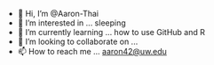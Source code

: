 - 👋 Hi, I’m @Aaron-Thai
- 👀 I’m interested in ... sleeping
- 🌱 I’m currently learning ... how to use GitHub and R
- 💞️ I’m looking to collaborate on ...
- 📫 How to reach me ... aaron42@uw.edu

<!---
Aaron-Thai/Aaron-Thai is a ✨ special ✨ repository because its `README.md` (this file) appears on your GitHub profile.
You can click the Preview link to take a look at your changes.
--->
